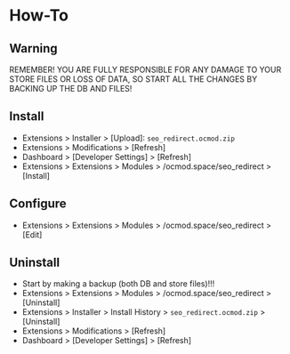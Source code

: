 # How-To

## Warning
REMEMBER! YOU ARE FULLY RESPONSIBLE FOR ANY DAMAGE TO YOUR STORE FILES OR LOSS OF DATA, SO START ALL THE CHANGES BY BACKING UP THE DB AND FILES!

## Install
* Extensions > Installer > [Upload]: `seo_redirect.ocmod.zip`
* Extensions > Modifications > [Refresh]
* Dashboard > [Developer Settings] > [Refresh]
* Extensions > Extensions > Modules > /ocmod.space/seo_redirect > [Install]

## Configure
* Extensions > Extensions > Modules > /ocmod.space/seo_redirect > [Edit]

## Uninstall
* Start by making a backup (both DB and store files)!!!
* Extensions > Extensions > Modules > /ocmod.space/seo_redirect > [Uninstall]
* Extensions > Installer > Install History > `seo_redirect.ocmod.zip` > [Uninstall]
* Extensions > Modifications > [Refresh]
* Dashboard > [Developer Settings] > [Refresh]

